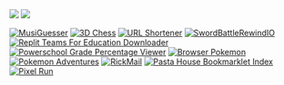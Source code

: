 <img src="https://komarev.com/ghpvc/?username=py660">
<img src="https://github-readme-stats.vercel.app/api/top-langs?username=py660&count_private=true&theme=dark&layout=compact">

[![MusiGuesser](https://github-readme-stats.vercel.app/api/pin/?username=py660&repo=MusiGuesser)](https://github.com/py660/MusiGuesser)
[![3D Chess](https://github-readme-stats.vercel.app/api/pin/?username=py660&repo=3DChess)](https://github.com/py660/3DChess)
[![URL Shortener](https://github-readme-stats.vercel.app/api/pin/?username=py660&repo=URL-Shortener)](https://github.com/py660/URL-Shortener)
[![SwordBattleRewindIO](https://github-readme-stats.vercel.app/api/pin/?username=py660&repo=SwordBattleRewindIO)](https://github.com/py660/SwordBattleRewindIO)
[![Replit Teams For Education Downloader](https://github-readme-stats.vercel.app/api/pin/?username=py660&repo=Replit-Teams-For-EDU-Downloader&update=1)](https://github.com/py660/Replit-Teams-For-EDU-Downloader)
[![Powerschool Grade Percentage Viewer](https://github-readme-stats.vercel.app/api/pin/?username=py660&repo=PSPercentViewer&update=1)](https://github.com/py660/PSPercentViewer)
[![Browser Pokemon](https://github-readme-stats.vercel.app/api/pin/?username=py660&repo=browser-pokemon)](https://github.com/py660/browser-pokemon)
[![Pokemon Adventures](https://github-readme-stats.vercel.app/api/pin/?username=py660&repo=PokemonAdventures)](https://github.com/py660/PokemonAdventures)
[![RickMail](https://github-readme-stats.vercel.app/api/pin/?username=py660&repo=RickMail)](https://github.com/py660/RickMail)
[![Pasta House Bookmarklet Index](https://github-readme-stats.vercel.app/api/pin/?username=py660&repo=Pasta-House)](https://github.com/py660/Pasta-House)
[![Pixel Run](https://github-readme-stats.vercel.app/api/pin/?username=py660&repo=pixel.run)](https://github.com/py660/pixel.run)

<!--
# Necessity-Driven Tools
Sometimes, I really need some sort of added or customized functionality, which could be a ChatGPT to Discourse quote converter or an extension which calculates weighted and precise percentile grades for each class.
* **PowerSchool Grade Percentage Viewer:** This tool is an extension, a bookmarklet, and a portable website, all in one repository. Originally written as a userscript, it was requested for by my friends as a way to precisely track their grades and prioritize assignments which would boost their grade the most.
* **ChatGPT Script Parser to Discourse:** I would often generate heroic stories of hackers and programmers using ChatGPT to post in a discourse forum. However, ChatGPT didn't know how to correctly quote users using Discourse's BBCode. To combat this, I spun up a quick program which would allow me to dynamically format the script.
* **Advanced HTML Email Editor:** I have always wondered how companies and other commercial entities were able to send nicely-formatted web-page-like emails even though most common email services (such as GMail) only allowed text content and basic formatting. When I learned that you could send HTML through email, I created a GMail plugin which allowed you to insert arbitrary HTML into the email that you were composing.
* **Replit Delete Tool:** With a new 10GB storage quota imposed on all Replit accounts, I would have to delete some of my empty repls, aka codespaces, to continue using the service (Spoiler: I would end up migrating to GitHub and VSCode Tunnels due to additional changes by Replit).
* **DRM Repls:** On Replit, all free repls had to be public, which would be a problem if you were developing code that you didn't want to be available for the entire world to see. To combat this, I created a template which would automatically encrypt and decrypt your code using a secure password, meaning that only you and users who have the password would be able to view and run the code.
* **Replit Database UI:** Debugging Replit Databases is extremely hard, as it is not easy to manipulate their content using a user-friendly interface. Instead of waiting for change, I wrote a command-line app which would allow you to explore the database like a file system and modify its content on the spot.
* **All-purpose Pinger:** Many websites would end up going to sleep after a period of inactivity (such as Glitch, Render, Old Replit). To keep them awake, I used Google Apps Script to create a web service which would ping user-submitted URLs every 30 seconds to keep them wide awake.
* **Replit Teams-For-EDU Repl Downloader:** With the impending deprecation of Replit Teams For Education, which would leave thousands of CS educators without an LMS, many teachers have yet to receive instructions on how to export their assignments for usage in other LMS's. Instead of waiting, I created a bookmarklet/userscript which would download all projects automatically.
* **Email Autoresponder & iMessage Bot:** This project was more of a prank than an actual tool, since my main purpose of using it would be to prank certain users whenever they would send an email/message to me.
* **PoTW Downloader:** Puzzling math problems are extremely interesting to me, and MathCounts had provided a entire archive of two years worth of math problems. However, they wouldn't last long as older problems would be overwritten by newer ones, and I would need a way to preserve this data. This is why I created this cron script which would automatically download any new problems which had been uploaded to the website every week.
* **AMC10 Autograder:** My love for mathematics and programming didn't end there, as I would end up with more opportunities to integrate the two together. In preparation for the AMC10, I would solve practice tests to emulate the real test situation. However, grading them would be a problem, as having my parents grade them would take a long time, and grading them myself would expose me to the answers. Hence, the AMC10 autograder was created to grade tests for me.

-->
